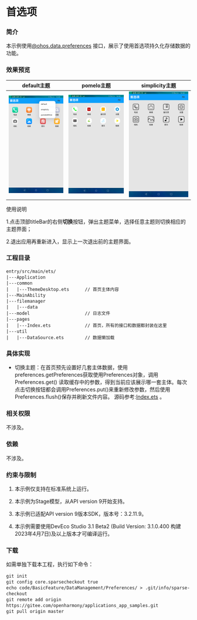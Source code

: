 #  首选项

### 简介

本示例使用[@ohos.data.preferences](https://gitee.com/openharmony/docs/blob/master/zh-cn/application-dev/reference/apis/js-apis-data-preferences.md)
接口，展示了使用首选项持久化存储数据的功能。

### 效果预览 

|default主题|pomelo主题|simplicity主题|
|---|---|---|
|![](screenshots/devices/default.png)|![](screenshots/devices/pomelo.png)|![](screenshots/devices/simplicity.png)|

使用说明

1.点击顶部titleBar的右侧**切换**按钮，弹出主题菜单，选择任意主题则切换相应的主题界面；

2.退出应用再重新进入，显示上一次退出前的主题界面。

### 工程目录
```
entry/src/main/ets/
|---Application
|---common
|   |---ThemeDesktop.ets      // 首页主体内容
|---MainAbility
|---filemanager
|   |---data
|---model                     // 日志文件
|---pages
|   |---Index.ets             // 首页，所有的接口和数据都封装在这里
|---util
|   |---DataSource.ets        // 数据懒加载
```

### 具体实现

* 切换主题：在首页预先设置好几套主体数据，使用preferences.getPreferences获取使用Preferences对象，调用Preferences.get()
读取缓存中的参数，得到当前应该展示哪一套主体。每次点击切换按钮都会调用Preferences.put()来重新修改参数，然后使用
Preferences.flush()保存并刷新文件内容。
源码参考:[Index.ets](https://gitee.com/openharmony/applications_app_samples/blob/master/code/BasicFeature/DataManagement/Preferences/entry/src/main/ets/pages/Index.ets) 。

### 相关权限

不涉及。

### 依赖

不涉及。

### 约束与限制

1. 本示例仅支持在标准系统上运行。

2. 本示例为Stage模型，从API version 9开始支持。

3. 本示例已适配API version 9版本SDK，版本号：3.2.11.9。

4. 本示例需要使用DevEco Studio 3.1 Beta2 (Build Version: 3.1.0.400 构建 2023年4月7日)及以上版本才可编译运行。

### 下载

如需单独下载本工程，执行如下命令：

```
git init
git config core.sparsecheckout true
echo code/BasicFeature/DataManagement/Preferences/ > .git/info/sparse-checkout
git remote add origin https://gitee.com/openharmony/applications_app_samples.git
git pull origin master
```

